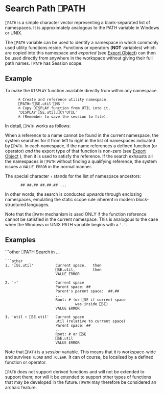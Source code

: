 <!-- Hidden search keywords -->
<div style="display: none;">
  ⎕PATH PATH
</div>

<h1 class="heading"><span class="name">Search Path</span> <span class="command">⎕PATH</span></h1>

`⎕PATH` is a simple character vector representing a blank-separated list of namespaces.  It is approximately analogous to the PATH variable in Windows or UNIX.

The `⎕PATH` variable can be used to identify a namespace in which commonly used utility functions reside.  Functions or operators (**NOT** variables) which are copied into this namespace and *exported* (see [Export Object](export.md)) can then be used directly from anywhere in the workspace without giving their full path names. `⎕PATH` has Session scope.

<h2 class="example">Example</h2>

To make the `DISPLAY` function available directly from within any namespace.
```apl
      ⍝ Create and reference utility namespace.
      ⎕PATH←'⎕SE.util'⎕NS''
      ⍝ Copy DISPLAY function from UTIL into it.
      'DISPLAY'⎕SE.util.⎕CY'UTIL'
      ⍝ (Remember to save the session to file).  
```

In detail, `⎕PATH` works as follows:

When a reference to a name cannot be found in the current namespace, the system searches for it from left to right in the list of namespaces indicated by `⎕PATH`.  In each namespace, if the name references a defined function (or operator) *and* the export type of that function is non-zero (see [Export Object](export.md) ), then it is used to satisfy the reference.  If the search exhausts all the namespaces in `⎕PATH` without finding a qualifying reference, the system issues a `VALUE ERROR` in the normal manner.

The special character `↑` stands for the list of namespace ancestors:
```apl
       ## ##.## ##.##.## ...
```

In other words, the search is conducted upwards through enclosing namespaces, emulating the static scope rule inherent in modern block-structured languages.

Note that the `⎕PATH` mechanism is used ONLY if the function reference cannot be satisfied in the current namespace.  This is analogous to the case when the Windows or UNIX PATH variable begins with a `'.'`.

<h2 class="example">Examples</h2>
```other
   ⎕PATH               Search in ...

```
```other
1. '⎕SE.util'          Current space,   then
                       ⎕SE.util,        then
                       VALUE ERROR
 
2. '↑'                 Current space
                       Parent space: ##
                       Parent's parent space:  ##.##
                       ...
                       Root: # (or ⎕SE if current space
                                was inside ⎕SE)
                       VALUE ERROR
 
3. 'util ↑ ⎕SE.util'   Current space
                       util (relative to current space)
                       Parent space: ##
                       ...
                       Root: # or ⎕SE
                       ⎕SE.util
                       VALUE ERROR
```

Note that `⎕PATH` is a *session* variable.  This means that it is workspace-wide and survives `)LOAD` and `)CLEAR`. It can of course, be localised by a defined function or operator.

`⎕PATH` does not support derived functions and will not be extended to support them; nor will it be extended to support other types of functions that may be developed in the future. `⎕PATH` may therefore be considered an archaic feature.


